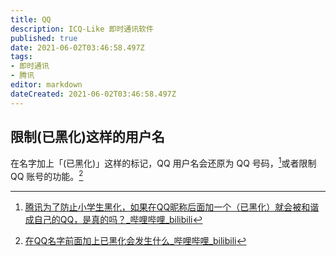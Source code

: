 ```yaml
---
title: QQ
description: ICQ-Like 即时通讯软件
published: true
date: 2021-06-02T03:46:58.497Z
tags:
- 即时通讯
- 腾讯
editor: markdown
dateCreated: 2021-06-02T03:46:58.497Z
---
```


## 限制(已黑化)这样的用户名

在名字加上「(已黑化)」这样的标记，QQ 用户名会还原为 QQ 号码，[^qq_rn]或者限制 QQ 账号的功能。[^qq_b]

[^qq_rn]: [腾讯为了防止小学生黑化，如果在QQ昵称后面加一个（已黑化）就会被和谐成自己的QQ，是真的吗？_哔哩哔哩_bilibili](https://archive.is/rlOXM "https://www.bilibili.com/video/BV1W5411a76B")

[^qq_b]: [在QQ名字前面加上已黑化会发生什么_哔哩哔哩_bilibili](https://archive.is/5ApwQ "https://www.bilibili.com/video/BV1mi4y137Mb")
